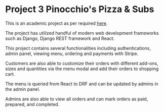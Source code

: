 # Project 3 Pinocchio's Pizza & Subs

This is an academic project as per required [here](https://docs.cs50.net/ocw/web/projects/3/project3.html, "CS50W 2019 Project 3").

The project has utilized handful of modern web development frameworks such as Django, Django REST framework and React.

This project contains several functionalities including authentications, admin panel, viewing menu, ordering and payments with Stripe. 

Customers are also able to customize their orders with different add-ons, sizes and quantities via the menu modal and add their orders to shopping cart.

The menu is queried from React to DRF and can be updated by admins in the admin panel. 

Admins are also able to view all orders and can mark orders as paid, prepared, and completed. 
